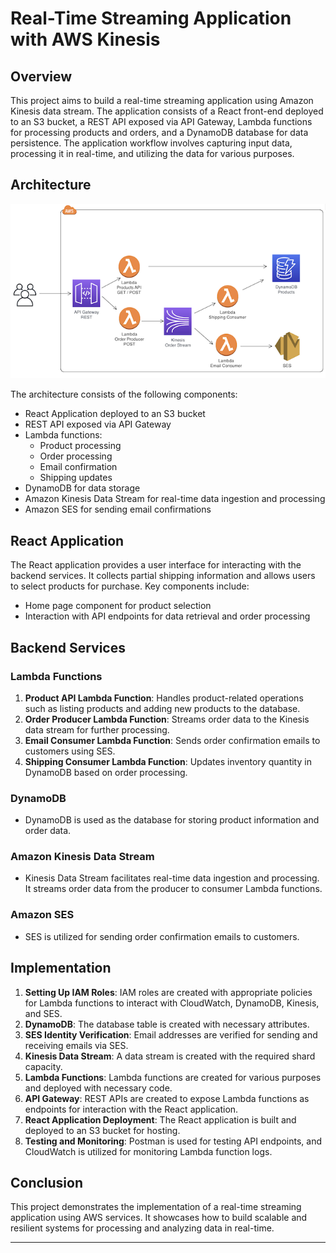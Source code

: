# Real-Time Streaming Application with AWS Kinesis

## Overview

This project aims to build a real-time streaming application using Amazon Kinesis data stream. The application consists of a React front-end deployed to an S3 bucket, a REST API exposed via API Gateway, Lambda functions for processing products and orders, and a DynamoDB database for data persistence. The application workflow involves capturing input data, processing it in real-time, and utilizing the data for various purposes.

## Architecture

![Architecture Diagram](img/arch_diagram.png)

The architecture consists of the following components:

- React Application deployed to an S3 bucket
- REST API exposed via API Gateway
- Lambda functions:
  - Product processing
  - Order processing
  - Email confirmation
  - Shipping updates
- DynamoDB for data storage
- Amazon Kinesis Data Stream for real-time data ingestion and processing
- Amazon SES for sending email confirmations

## React Application

The React application provides a user interface for interacting with the backend services. It collects partial shipping information and allows users to select products for purchase. Key components include:

- Home page component for product selection
- Interaction with API endpoints for data retrieval and order processing

## Backend Services

### Lambda Functions

1. **Product API Lambda Function**: Handles product-related operations such as listing products and adding new products to the database.
2. **Order Producer Lambda Function**: Streams order data to the Kinesis data stream for further processing.
3. **Email Consumer Lambda Function**: Sends order confirmation emails to customers using SES.
4. **Shipping Consumer Lambda Function**: Updates inventory quantity in DynamoDB based on order processing.

### DynamoDB

- DynamoDB is used as the database for storing product information and order data.

### Amazon Kinesis Data Stream

- Kinesis Data Stream facilitates real-time data ingestion and processing. It streams order data from the producer to consumer Lambda functions.

### Amazon SES

- SES is utilized for sending order confirmation emails to customers.

## Implementation

1. **Setting Up IAM Roles**: IAM roles are created with appropriate policies for Lambda functions to interact with CloudWatch, DynamoDB, Kinesis, and SES.
2. **DynamoDB**: The database table is created with necessary attributes.
3. **SES Identity Verification**: Email addresses are verified for sending and receiving emails via SES.
4. **Kinesis Data Stream**: A data stream is created with the required shard capacity.
5. **Lambda Functions**: Lambda functions are created for various purposes and deployed with necessary code.
6. **API Gateway**: REST APIs are created to expose Lambda functions as endpoints for interaction with the React application.
7. **React Application Deployment**: The React application is built and deployed to an S3 bucket for hosting.
8. **Testing and Monitoring**: Postman is used for testing API endpoints, and CloudWatch is utilized for monitoring Lambda function logs.

## Conclusion

This project demonstrates the implementation of a real-time streaming application using AWS services. It showcases how to build scalable and resilient systems for processing and analyzing data in real-time.

---

